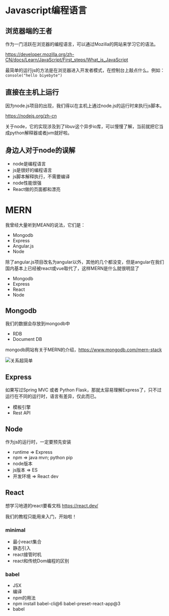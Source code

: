 # Javascript编程语言
## 浏览器端的王者
作为一门活跃在浏览器的编程语言，可以通过Mozilla的网站来学习它的语法。

https://developer.mozilla.org/zh-CN/docs/Learn/JavaScript/First_steps/What_is_JavaScript

最简单的运行js的方法是在浏览器进入开发者模式，在控制台上敲点什么。例如：`console("hello biyebyte")`

## 直接在主机上运行
因为node.js项目的出现，我们得以在主机上通过node.js的运行时来执行js脚本。

https://nodejs.org/zh-cn

关于node，它的实现涉及到了libuv这个异步io库，可以慢慢了解，当前就把它当成python解释器或者jvm就好啦。

## 身边人对于node的误解
- node是编程语言
- js是很好的编程语言
- js脚本解释执行，不需要编译
- node性能很强
- React做的页面都和漂亮

# MERN
我曾经大量听到MEAN的说法，它们是：
- Mongodb
- Express
- Angular.js
- Node

除了angular.js项目改名为angular以外，其他的几个都没变，但是angular在我们国内基本上已经被react或vue取代了，这样MERN是什么就很明显了

- Mongodb
- Express
- React
- Node

## Mongodb
我们的数据会存放到mongodb中
- RDB
- Document DB

mongodb网站有关于MERN的介绍，https://www.mongodb.com/mern-stack

![关系超简单](https://webimages.mongodb.com/_com_assets/cms/mern-stack-b9q1kbudz0.png?auto=format%2Ccompress)

## Express
如果写过Spring MVC 或者 Python Flask，那就太容易理解Express了，只不过运行在不同的运行时，语言有差异，仅此而已。
- 模板引擎
- Rest API

## Node
作为js的运行时，一定要预先安装
- runtime => Express
- npm => java mvn; python pip
- node版本
- js版本 => ES
- 开发环境 => React dev


## React
想学习地道的react要看文档
https://react.dev/

我们的教程只能用来入门，开始啦！

### minimal
- 最小react集合
- 静态引入
- react接管时机
- react和传统Dom编程的区别

### babel
- JSX
- 编译
- npm的用法
- npm install babel-cli@6 babel-preset-react-app@3
- babel




